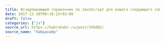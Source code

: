 ```yaml
---
title: Исчерпывающий справочник по JavaScript для вашего следующего собеседования. Часть 1
date: 2017-12-30T00:18:23+03:00
draft: false
categories: ["js"]
source_url: https://habrahabr.ru/post/345882/
source_name: "Хабрахабр"
---
```


<!--more-->
